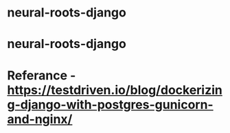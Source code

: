 # neural-roots-django
# neural-roots-django

# Referance - https://testdriven.io/blog/dockerizing-django-with-postgres-gunicorn-and-nginx/
